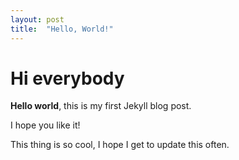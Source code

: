 ```yaml
---
layout: post
title:  "Hello, World!"
---
```


# Hi everybody

**Hello world**, this is my first Jekyll blog post.

I hope you like it!

This thing is so cool, I hope I get to update this often.